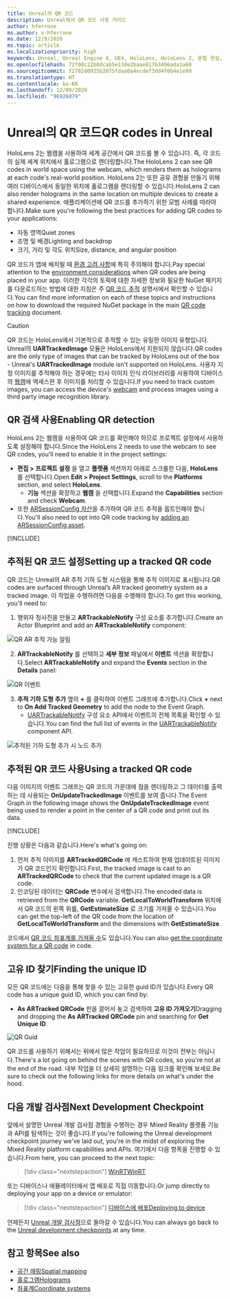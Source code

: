 ```yaml
---
title: Unreal의 QR 코드
description: Unreal에서 QR 코드 사용 가이드
author: hferrone
ms.author: v-hferrone
ms.date: 12/9/2020
ms.topic: article
ms.localizationpriority: high
keywords: Unreal, Unreal Engine 4, UE4, HoloLens, HoloLens 2, 혼합 현실, 개발, 기능, 설명서, 가이드, 홀로그램, qr 코드, 혼합 현실 헤드셋, windows mixed reality 헤드셋, 가상 현실 헤드셋
ms.openlocfilehash: 72f08c22b8dcab5e13de2baae817b3496ada1a60
ms.sourcegitcommit: f2782d0925b2075fdaa0a4ecdef3dd4f0b4e1e99
ms.translationtype: HT
ms.contentlocale: ko-KR
ms.lasthandoff: 12/09/2020
ms.locfileid: "96926079"
---
```

# <a name="qr-codes-in-unreal"></a><span data-ttu-id="941c3-104">Unreal의 QR 코드</span><span class="sxs-lookup"><span data-stu-id="941c3-104">QR codes in Unreal</span></span>

<span data-ttu-id="941c3-105">HoloLens 2는 웹캠을 사용하여 세계 공간에서 QR 코드를 볼 수 있습니다. 즉, 각 코드의 실제 세계 위치에서 홀로그램으로 렌더링합니다.</span><span class="sxs-lookup"><span data-stu-id="941c3-105">The HoloLens 2 can see QR codes in world space using the webcam, which renders them as holograms at each code's real-world position.</span></span> <span data-ttu-id="941c3-106">HoloLens 2는 또한 공유 경험을 만들기 위해 여러 디바이스에서 동일한 위치에 홀로그램을 렌더링할 수 있습니다.</span><span class="sxs-lookup"><span data-stu-id="941c3-106">HoloLens 2 can also render holograms in the same location on multiple devices to create a shared experience.</span></span> <span data-ttu-id="941c3-107">애플리케이션에 QR 코드를 추가하기 위한 모범 사례를 따라야 합니다.</span><span class="sxs-lookup"><span data-stu-id="941c3-107">Make sure you're following the best practices for adding QR codes to your applications:</span></span>

- <span data-ttu-id="941c3-108">자동 영역</span><span class="sxs-lookup"><span data-stu-id="941c3-108">Quiet zones</span></span>
- <span data-ttu-id="941c3-109">조명 및 배경</span><span class="sxs-lookup"><span data-stu-id="941c3-109">Lighting and backdrop</span></span>
- <span data-ttu-id="941c3-110">크기, 거리 및 각도 위치</span><span class="sxs-lookup"><span data-stu-id="941c3-110">Size, distance, and angular position</span></span>

<span data-ttu-id="941c3-111">QR 코드가 앱에 배치될 때 [환경 고려 사항](../../environment-considerations-for-hololens.md)에 특히 주의해야 합니다.</span><span class="sxs-lookup"><span data-stu-id="941c3-111">Pay special attention to the [environment considerations](../../environment-considerations-for-hololens.md) when QR codes are being placed in your app.</span></span> <span data-ttu-id="941c3-112">이러한 각각의 토픽에 대한 자세한 정보와 필요한 NuGet 패키지를 다운로드하는 방법에 대한 지침은 주 [QR 코드 추적](../platform-capabilities-and-apis/qr-code-tracking.md) 설명서에서 확인할 수 있습니다.</span><span class="sxs-lookup"><span data-stu-id="941c3-112">You can find more information on each of these topics and instructions on how to download the required NuGet package in the main [QR code tracking](../platform-capabilities-and-apis/qr-code-tracking.md) document.</span></span>

> [!CAUTION]
> <span data-ttu-id="941c3-113">QR 코드는 HoloLens에서 기본적으로 추적할 수 있는 유일한 이미지 유형입니다. Unreal의 **UARTrackedImage** 모듈은 HoloLens에서 지원되지 않습니다.</span><span class="sxs-lookup"><span data-stu-id="941c3-113">QR codes are the only type of images that can be tracked by HoloLens out of the box - Unreal's **UARTrackedImage** module isn't supported on HoloLens.</span></span> <span data-ttu-id="941c3-114">사용자 지정 이미지를 추적해야 하는 경우에는 타사 이미지 인식 라이브러리를 사용하여 디바이스의 [웹캠](unreal-hololens-camera.md)에 액세스한 후 이미지를 처리할 수 있습니다.</span><span class="sxs-lookup"><span data-stu-id="941c3-114">If you need to track custom images, you can access the device's [webcam](unreal-hololens-camera.md) and process images using a third party image recognition library.</span></span> 

## <a name="enabling-qr-detection"></a><span data-ttu-id="941c3-115">QR 검색 사용</span><span class="sxs-lookup"><span data-stu-id="941c3-115">Enabling QR detection</span></span>
<span data-ttu-id="941c3-116">HoloLens 2는 웹캠을 사용하여 QR 코드를 확인해야 하므로 프로젝트 설정에서 사용하도록 설정해야 합니다.</span><span class="sxs-lookup"><span data-stu-id="941c3-116">Since the HoloLens 2 needs to use the webcam to see QR codes, you'll need to enable it in the project settings:</span></span>
- <span data-ttu-id="941c3-117">**편집 > 프로젝트 설정** 을 열고 **플랫폼** 섹션까지 아래로 스크롤한 다음, **HoloLens** 를 선택합니다.</span><span class="sxs-lookup"><span data-stu-id="941c3-117">Open **Edit > Project Settings**, scroll to the **Platforms** section, and select **HoloLens**.</span></span>
    + <span data-ttu-id="941c3-118">**기능** 섹션을 확장하고 **웹캠** 을 선택합니다.</span><span class="sxs-lookup"><span data-stu-id="941c3-118">Expand the **Capabilities** section and check **Webcam**.</span></span>  
- <span data-ttu-id="941c3-119">또한 [ARSessionConfig 자산](https://docs.microsoft.com/windows/mixed-reality/unreal-uxt-ch3#adding-the-session-asset)을 추가하여 QR 코드 추적을 옵트인해야 합니다.</span><span class="sxs-lookup"><span data-stu-id="941c3-119">You'll also need to opt into QR code tracking by [adding an ARSessionConfig asset](https://docs.microsoft.com/windows/mixed-reality/unreal-uxt-ch3#adding-the-session-asset).</span></span>

[!INCLUDE[](includes/tabs-qr-codes-1.md)]

## <a name="setting-up-a-tracked-qr-code"></a><span data-ttu-id="941c3-120">추적된 QR 코드 설정</span><span class="sxs-lookup"><span data-stu-id="941c3-120">Setting up a tracked QR code</span></span>

<span data-ttu-id="941c3-121">QR 코드는 Unreal의 AR 추적 기하 도형 시스템을 통해 추적 이미지로 표시됩니다.</span><span class="sxs-lookup"><span data-stu-id="941c3-121">QR codes are surfaced through Unreal’s AR tracked geometry system as a tracked image.</span></span> <span data-ttu-id="941c3-122">이 작업을 수행하려면 다음을 수행해야 합니다.</span><span class="sxs-lookup"><span data-stu-id="941c3-122">To get this working, you'll need to:</span></span>
1. <span data-ttu-id="941c3-123">행위자 청사진을 만들고 **ARTrackableNotify** 구성 요소를 추가합니다.</span><span class="sxs-lookup"><span data-stu-id="941c3-123">Create an Actor Blueprint and add an **ARTrackableNotify** component:</span></span>

![QR AR 추적 가능 알림](images/unreal-spatialmapping-artrackablenotify.PNG)

2. <span data-ttu-id="941c3-125">**ARTrackableNotify** 를 선택하고 **세부 정보** 패널에서 **이벤트** 섹션을 확장합니다.</span><span class="sxs-lookup"><span data-stu-id="941c3-125">Select **ARTrackableNotify** and expand the **Events** section in the **Details** panel:</span></span>

![QR 이벤트](images/unreal-spatialmapping-events.PNG)

3. <span data-ttu-id="941c3-127">**추적 기하 도형 추가** 옆의 **+** 를 클릭하여 이벤트 그래프에 추가합니다.</span><span class="sxs-lookup"><span data-stu-id="941c3-127">Click **+** next to **On Add Tracked Geometry** to add the node to the Event Graph.</span></span>
    - <span data-ttu-id="941c3-128">[UARTrackableNotify](https://docs.unrealengine.com/API/Runtime/AugmentedReality/UARTrackableNotifyComponent/index.html) 구성 요소 API에서 이벤트의 전체 목록을 확인할 수 있습니다.</span><span class="sxs-lookup"><span data-stu-id="941c3-128">You can find the full list of events in the [UARTrackableNotify](https://docs.unrealengine.com/API/Runtime/AugmentedReality/UARTrackableNotifyComponent/index.html) component API.</span></span>

![추적된 기하 도형 추가 시 노드 추가](images/unreal-qr-codes-tracked-geometry.png)

## <a name="using-a-tracked-qr-code"></a><span data-ttu-id="941c3-130">추적된 QR 코드 사용</span><span class="sxs-lookup"><span data-stu-id="941c3-130">Using a tracked QR code</span></span>
<span data-ttu-id="941c3-131">다음 이미지의 이벤트 그래프는 QR 코드의 가운데에 점을 렌더링하고 그 데이터를 출력하는 데 사용되는 **OnUpdateTrackedImage** 이벤트를 보여 줍니다.</span><span class="sxs-lookup"><span data-stu-id="941c3-131">The Event Graph in the following image shows the **OnUpdateTrackedImage** event being used to render a point in the center of a QR code and print out its data.</span></span>

[!INCLUDE[](includes/tabs-qr-codes-2.md)]

<span data-ttu-id="941c3-132">진행 상황은 다음과 같습니다.</span><span class="sxs-lookup"><span data-stu-id="941c3-132">Here's what's going on:</span></span>
1. <span data-ttu-id="941c3-133">먼저 추적 이미지를 **ARTrackedQRCode** 에 캐스트하여 현재 업데이트된 이미지가 QR 코드인지 확인합니다.</span><span class="sxs-lookup"><span data-stu-id="941c3-133">First, the tracked image is cast to an **ARTrackedQRCode** to check that the current updated image is a QR code.</span></span>  
2. <span data-ttu-id="941c3-134">인코딩된 데이터는 **QRCode** 변수에서 검색합니다.</span><span class="sxs-lookup"><span data-stu-id="941c3-134">The encoded data is retrieved from the **QRCode** variable.</span></span> <span data-ttu-id="941c3-135">**GetLocalToWorldTransform** 위치에서 QR 코드의 왼쪽 위를, **GetEstimateSize** 로 크기를 가져올 수 있습니다.</span><span class="sxs-lookup"><span data-stu-id="941c3-135">You can get the top-left of the QR code from the location of **GetLocalToWorldTransform** and the dimensions with **GetEstimateSize**.</span></span>

<span data-ttu-id="941c3-136">코드에서 [QR 코드 좌표계를 가져올 수](https://docs.microsoft.com/windows/mixed-reality/qr-code-tracking#getting-the-coordinate-system-for-a-qr-code)도 있습니다.</span><span class="sxs-lookup"><span data-stu-id="941c3-136">You can also [get the coordinate system for a QR code](https://docs.microsoft.com/windows/mixed-reality/qr-code-tracking#getting-the-coordinate-system-for-a-qr-code) in code.</span></span>

## <a name="finding-the-unique-id"></a><span data-ttu-id="941c3-137">고유 ID 찾기</span><span class="sxs-lookup"><span data-stu-id="941c3-137">Finding the unique ID</span></span>
<span data-ttu-id="941c3-138">모든 QR 코드에는 다음을 통해 찾을 수 있는 고유한 guid ID가 있습니다.</span><span class="sxs-lookup"><span data-stu-id="941c3-138">Every QR code has a unique guid ID, which you can find by:</span></span>
- <span data-ttu-id="941c3-139">**As ARTracked QRCode** 핀을 끌어서 놓고 검색하여 **고유 ID 가져오기**</span><span class="sxs-lookup"><span data-stu-id="941c3-139">Dragging and dropping the **As ARTracked QRCode**  pin and searching for **Get Unique ID**.</span></span>

![QR Guid](images/unreal-qr-guid.PNG)

<span data-ttu-id="941c3-141">QR 코드를 사용하기 위해서는 뒤에서 많은 작업이 필요하므로 이것이 전부는 아닙니다.</span><span class="sxs-lookup"><span data-stu-id="941c3-141">There's a lot going on behind the scenes with QR codes, so you're not at the end of the road.</span></span> <span data-ttu-id="941c3-142">내부 작업을 더 상세히 설명하는 다음 링크를 확인해 보세요.</span><span class="sxs-lookup"><span data-stu-id="941c3-142">Be sure to check out the following links for more details on what's under the hood.</span></span>

## <a name="next-development-checkpoint"></a><span data-ttu-id="941c3-143">다음 개발 검사점</span><span class="sxs-lookup"><span data-stu-id="941c3-143">Next Development Checkpoint</span></span>

<span data-ttu-id="941c3-144">앞에서 설명한 Unreal 개발 검사점 경험을 수행하는 경우 Mixed Reality 플랫폼 기능과 API를 탐색하는 것이 좋습니다.</span><span class="sxs-lookup"><span data-stu-id="941c3-144">If you're following the Unreal development checkpoint journey we've laid out, you're in the midst of exploring the Mixed Reality platform capabilities and APIs.</span></span> <span data-ttu-id="941c3-145">여기에서 다음 항목을 진행할 수 있습니다.</span><span class="sxs-lookup"><span data-stu-id="941c3-145">From here, you can proceed to the next topic:</span></span>

> [!div class="nextstepaction"]
> [<span data-ttu-id="941c3-146">WinRT</span><span class="sxs-lookup"><span data-stu-id="941c3-146">WinRT</span></span>](unreal-winRT.md)

<span data-ttu-id="941c3-147">또는 디바이스나 에뮬레이터에서 앱 배포로 직접 이동합니다.</span><span class="sxs-lookup"><span data-stu-id="941c3-147">Or jump directly to deploying your app on a device or emulator:</span></span>

> [!div class="nextstepaction"]
> [<span data-ttu-id="941c3-148">디바이스에 배포</span><span class="sxs-lookup"><span data-stu-id="941c3-148">Deploying to device</span></span>](unreal-deploying.md)

<span data-ttu-id="941c3-149">언제든지 [Unreal 개발 검사점](unreal-development-overview.md#3-platform-capabilities-and-apis)으로 돌아갈 수 있습니다.</span><span class="sxs-lookup"><span data-stu-id="941c3-149">You can always go back to the [Unreal development checkpoints](unreal-development-overview.md#3-platform-capabilities-and-apis) at any time.</span></span>

## <a name="see-also"></a><span data-ttu-id="941c3-150">참고 항목</span><span class="sxs-lookup"><span data-stu-id="941c3-150">See also</span></span>
* [<span data-ttu-id="941c3-151">공간 매핑</span><span class="sxs-lookup"><span data-stu-id="941c3-151">Spatial mapping</span></span>](../../design/spatial-mapping.md)
* [<span data-ttu-id="941c3-152">홀로그램</span><span class="sxs-lookup"><span data-stu-id="941c3-152">Holograms</span></span>](../../discover/hologram.md)
* [<span data-ttu-id="941c3-153">좌표계</span><span class="sxs-lookup"><span data-stu-id="941c3-153">Coordinate systems</span></span>](../../design/coordinate-systems.md)
